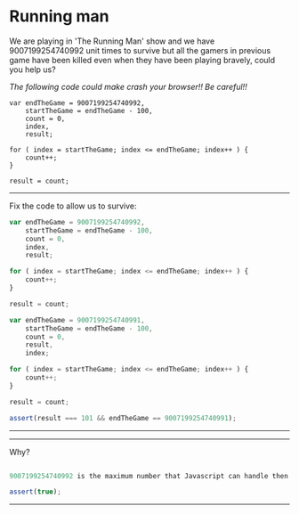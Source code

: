 # Running man
We are playing in 'The Running Man' show and we have 9007199254740992 unit times to survive but all the gamers in previous game have been killed even when they have been playing bravely, could you help us?

*The following code could make crash your browser!! Be careful!!*
```
var endTheGame = 9007199254740992,
    startTheGame = endTheGame - 100,
    count = 0,
    index,
    result;

for ( index = startTheGame; index <= endTheGame; index++ ) {
    count++;
}

result = count;
```

---
Fix the code to allow us to survive:
```js
var endTheGame = 9007199254740992,
    startTheGame = endTheGame - 100,
    count = 0,
    index,
    result;

for ( index = startTheGame; index <= endTheGame; index++ ) {
    count++;
}

result = count;
```

```js
var endTheGame = 9007199254740991,
    startTheGame = endTheGame - 100,
    count = 0,
    result,
    index;

for ( index = startTheGame; index <= endTheGame; index++ ) {
    count++;
}

result = count;
```

```js
assert(result === 101 && endTheGame == 9007199254740991);
```

---

---
Why?
```js

```
```js
9007199254740992 is the maximum number that Javascript can handle then it is unable to manage due to the overflow issue, then the most easy way to do it is decrement the number in one to allow Javascript to work with it.
```
```js
assert(true);
```
---